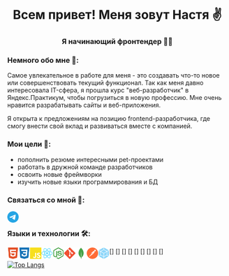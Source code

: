 <h1 align="center"> Всем привет! Меня зовут Настя ✌</h1>
<h3 align="center">Я начинающий фронтендер 👩‍💻</h3>

### Немного обо мне 📝:
Самое увлекательное в работе для меня - это создавать что-то новое или совершенствовать текущий функционал. Так как меня давно интересовала IT-сфера, я прошла курс "веб-разработчик" в Яндекс.Практикум, чтобы погрузиться в новую профессию. Мне очень нравится разрабатывать сайты и веб-приложения. 

Я открыта к предложениям на позицию frontend-разработчика, где смогу внести свой вклад и развиваться вместе с компанией.

### Мои цели 🎯:
- пополнить резюме интересными pet-проектами
- работать в дружной команде разработчиков
- освоить новые фреймворки
- изучить новые языки программирования и БД

### Связаться со мной 📲:
[<img src="https://github.com/LightTross/icon/blob/main/images/telegram-color.svg" align="left" width="26" alt="telegram">](https://t.me/lighttross)
<br/>
### Языки и технологии 🛠:
[<img src="https://github.com/LightTross/icon/blob/main/images/html5-color.svg" align="left" width="26" alt="telegram">]
[<img src="https://github.com/LightTross/icon/blob/main/images/css3-color.svg" align="left" width="26" alt="telegram">]
[<img src="https://github.com/LightTross/icon/blob/main/images/javascript-color.svg" align="left" width="26" alt="telegram">]
[<img src="https://github.com/LightTross/icon/blob/main/images/react-color.svg" align="left" width="26" alt="telegram">]
[<img src="https://github.com/LightTross/icon/blob/main/images/nodedotjs-color.svg" align="left" width="26" alt="telegram">]
[<img src="https://github.com/LightTross/icon/blob/main/images/git-color.svg" align="left" width="26" alt="telegram">]
[<img src="https://github.com/LightTross/icon/blob/main/images/mongodb-color.svg" align="left" width="26" alt="telegram">]
[<img src="https://github.com/LightTross/icon/blob/main/images/postman-color.svg" align="left" width="26" alt="telegram">]
[<img src="https://github.com/LightTross/icon/blob/main/images/webpack-color.svg" align="left" width="26" alt="telegram">]


[![Top Langs](https://github-readme-stats.vercel.app/api/top-langs/?username=lighttross&layout=compact)](https://github.com/lighttross/github-readme-stats)

